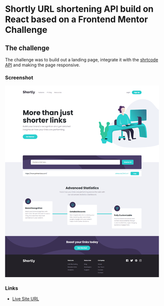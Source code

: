 # Shortly URL shortening API build on React based on a Frontend Mentor Challenge

## The challenge

The challenge was to build out a landing page, integrate it with the [shrtcode API](https://app.shrtco.de/) and making the page responsive.


### Screenshot

![](./src/design/images/screenshot.png)


### Links

- [Live Site URL](https://federico-baez.github.io/URL-Shortener-App-React/)

